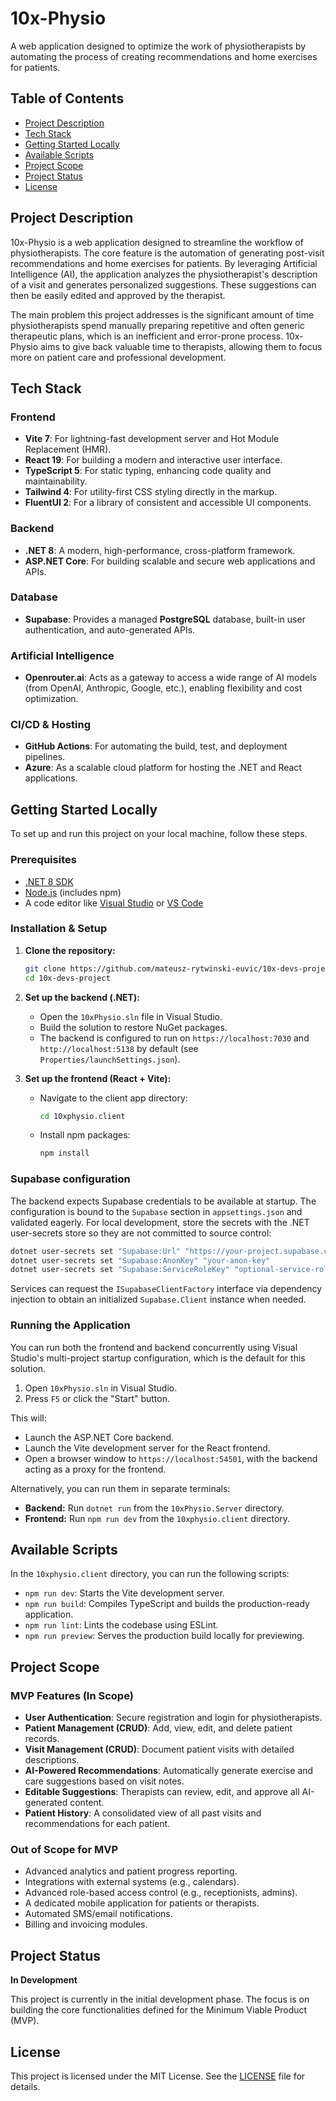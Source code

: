 # 10x-Physio

A web application designed to optimize the work of physiotherapists by automating the process of creating recommendations and home exercises for patients.

## Table of Contents
- [Project Description](#project-description)
- [Tech Stack](#tech-stack)
- [Getting Started Locally](#getting-started-locally)
- [Available Scripts](#available-scripts)
- [Project Scope](#project-scope)
- [Project Status](#project-status)
- [License](#license)

## Project Description

10x-Physio is a web application designed to streamline the workflow of physiotherapists. The core feature is the automation of generating post-visit recommendations and home exercises for patients. By leveraging Artificial Intelligence (AI), the application analyzes the physiotherapist's description of a visit and generates personalized suggestions. These suggestions can then be easily edited and approved by the therapist.

The main problem this project addresses is the significant amount of time physiotherapists spend manually preparing repetitive and often generic therapeutic plans, which is an inefficient and error-prone process. 10x-Physio aims to give back valuable time to therapists, allowing them to focus more on patient care and professional development.

## Tech Stack

### Frontend
- **Vite 7**: For lightning-fast development server and Hot Module Replacement (HMR).
- **React 19**: For building a modern and interactive user interface.
- **TypeScript 5**: For static typing, enhancing code quality and maintainability.
- **Tailwind 4**: For utility-first CSS styling directly in the markup.
- **FluentUI 2**: For a library of consistent and accessible UI components.

### Backend
- **.NET 8**: A modern, high-performance, cross-platform framework.
- **ASP.NET Core**: For building scalable and secure web applications and APIs.

### Database
- **Supabase**: Provides a managed **PostgreSQL** database, built-in user authentication, and auto-generated APIs.

### Artificial Intelligence
- **Openrouter.ai**: Acts as a gateway to access a wide range of AI models (from OpenAI, Anthropic, Google, etc.), enabling flexibility and cost optimization.

### CI/CD & Hosting
- **GitHub Actions**: For automating the build, test, and deployment pipelines.
- **Azure**: As a scalable cloud platform for hosting the .NET and React applications.

## Getting Started Locally

To set up and run this project on your local machine, follow these steps.

### Prerequisites

- [.NET 8 SDK](https://dotnet.microsoft.com/download/dotnet/8.0)
- [Node.js](https://nodejs.org/) (includes npm)
- A code editor like [Visual Studio](https://visualstudio.microsoft.com/) or [VS Code](https://code.visualstudio.com/)

### Installation & Setup

1.  **Clone the repository:**
    ```sh
    git clone https://github.com/mateusz-rytwinski-euvic/10x-devs-project.git
    cd 10x-devs-project
    ```

2.  **Set up the backend (.NET):**
    - Open the `10xPhysio.sln` file in Visual Studio.
    - Build the solution to restore NuGet packages.
    - The backend is configured to run on `https://localhost:7030` and `http://localhost:5138` by default (see `Properties/launchSettings.json`).

3.  **Set up the frontend (React + Vite):**
    - Navigate to the client app directory:
      ```sh
      cd 10xphysio.client
      ```
    - Install npm packages:
      ```sh
      npm install
      ```

### Supabase configuration

The backend expects Supabase credentials to be available at startup. The configuration is bound to the `Supabase` section in `appsettings.json` and validated eagerly. For local development, store the secrets with the .NET user-secrets store so they are not committed to source control:

```sh
dotnet user-secrets set "Supabase:Url" "https://your-project.supabase.co"
dotnet user-secrets set "Supabase:AnonKey" "your-anon-key"
dotnet user-secrets set "Supabase:ServiceRoleKey" "optional-service-role-key"
```

Services can request the `ISupabaseClientFactory` interface via dependency injection to obtain an initialized `Supabase.Client` instance when needed.

### Running the Application

You can run both the frontend and backend concurrently using Visual Studio's multi-project startup configuration, which is the default for this solution.

1.  Open `10xPhysio.sln` in Visual Studio.
2.  Press `F5` or click the "Start" button.

This will:
- Launch the ASP.NET Core backend.
- Launch the Vite development server for the React frontend.
- Open a browser window to `https://localhost:54501`, with the backend acting as a proxy for the frontend.

Alternatively, you can run them in separate terminals:
- **Backend:** Run `dotnet run` from the `10xPhysio.Server` directory.
- **Frontend:** Run `npm run dev` from the `10xphysio.client` directory.

## Available Scripts

In the `10xphysio.client` directory, you can run the following scripts:

- `npm run dev`: Starts the Vite development server.
- `npm run build`: Compiles TypeScript and builds the production-ready application.
- `npm run lint`: Lints the codebase using ESLint.
- `npm run preview`: Serves the production build locally for previewing.

## Project Scope

### MVP Features (In Scope)
- **User Authentication**: Secure registration and login for physiotherapists.
- **Patient Management (CRUD)**: Add, view, edit, and delete patient records.
- **Visit Management (CRUD)**: Document patient visits with detailed descriptions.
- **AI-Powered Recommendations**: Automatically generate exercise and care suggestions based on visit notes.
- **Editable Suggestions**: Therapists can review, edit, and approve all AI-generated content.
- **Patient History**: A consolidated view of all past visits and recommendations for each patient.

### Out of Scope for MVP
- Advanced analytics and patient progress reporting.
- Integrations with external systems (e.g., calendars).
- Advanced role-based access control (e.g., receptionists, admins).
- A dedicated mobile application for patients or therapists.
- Automated SMS/email notifications.
- Billing and invoicing modules.

## Project Status

**In Development**

This project is currently in the initial development phase. The focus is on building the core functionalities defined for the Minimum Viable Product (MVP).

## License

This project is licensed under the MIT License. See the [LICENSE](LICENSE) file for details.
